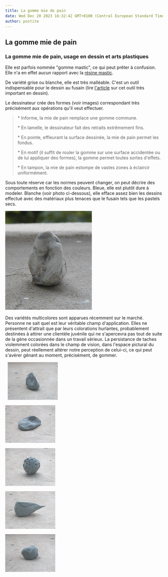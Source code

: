 ```yaml
---
title: La gomme mie de pain
date: Wed Dec 20 2023 16:32:42 GMT+0100 (Central European Standard Time)
author: postite
---
```


## La gomme mie de pain
### La gomme mie de pain, usage en dessin et arts plastiques
 Elle est parfois nommée "gomme mastic", ce qui peut prêter à confusion. Elle n'a en effet aucun rapport avec la [résine mastic](resinemastic.html).

De variété grise ou blanche, elle est très malléable. C'est un outil indispensable pour le dessin au fusain (lire [l'article](fusain.html) sur cet outil très important en dessin).

Le dessinateur crée des formes (voir images) correspondant très précisément aux opérations qu'il veut effectuer.

> \* Informe, la mie de pain remplace une gomme commune.
> 
> \* En lamelle, le dessinateur fait des retraits extrêmement fins.
> 
> \* En pointe, effleurant la surface dessinée, la mie de pain permet les fondus.
> 
> \* En motif (il suffit de rouler la gomme sur une surface accidentée ou de lui appliquer des formes), la gomme permet toutes sortes d'effets.
> 
> \* En tampon, la mie de pain estompe de vastes zones à éclaircir uniformément.

Sous toute réserve car les normes peuvent changer, on peut décrire des comportements en fonction des couleurs. Bleue, elle est plutôt dure à modeler. Blanche (voir photo ci-dessous), elle efface assez bien les dessins effectué avec des matériaux plus tenaces que le fusain tels que les pastels secs.

![](images/miedepainblanche2versionweb.jpg)

Des variétés multicolores sont apparues récemment sur le marché. Personne ne sait quel est leur véritable champ d'application. Elles ne présentent d'attrait que par leurs colorations hurlantes, probablement destinées à attirer une clientèle juvénile qui ne s'apercevra pas tout de suite de la gène occasionnée dans un travail sérieux. La persistance de taches violemment colorées dans le champ de vision, dans l'espace pictural du dessin, peut réellement altérer notre perception de celui-ci, ce qui peut s'avérer gênant au moment, précisément, de gommer.

  ![](images/miedepain010.jpg)

![](images/miedepain020.jpg)

![](images/miedepain030.jpg)

![](images/miedepain040.jpg)

![](images/miedepain050.jpg)